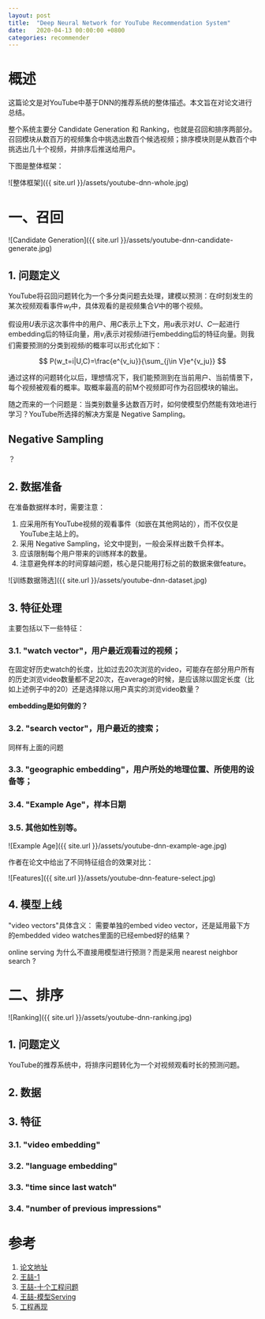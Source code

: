 ```yaml
---
layout: post
title:  "Deep Neural Network for YouTube Recommendation System"
date:   2020-04-13 00:00:00 +0800
categories: recommender
---
```


# 概述

这篇论文是对YouTube中基于DNN的推荐系统的整体描述。本文旨在对论文进行总结。

整个系统主要分 Candidate Generation 和 Ranking，也就是召回和排序两部分。召回模块从数百万的视频集合中挑选出数百个候选视频；排序模块则是从数百个中挑选出几十个视频，并排序后推送给用户。

下图是整体框架：

![整体框架]({{ site.url }}/assets/youtube-dnn-whole.jpg)

# 一、召回

![Candidate Generation]({{ site.url }}/assets/youtube-dnn-candidate-generate.jpg)

## 1. 问题定义

YouTube将召回问题转化为一个多分类问题去处理，建模以预测：在$t$时刻发生的某次视频观看事件$w_t$中，具体观看的是视频集合$V$中的哪个视频。

假设用$U$表示这次事件中的用户、用$C$表示上下文，用$u$表示对$U$、$C$一起进行embedding后的特征向量，用$v_i$表示对视频$i$进行embedding后的特征向量。则我们需要预测的分类到视频$i$的概率可以形式化如下：

$$
P(w_t=i|U,C)=\frac{e^{v_iu}}{\sum_{j\in V}e^{v_ju}}
$$

通过这样的问题转化以后，理想情况下，我们能预测到在当前用户、当前情景下，每个视频被观看的概率。取概率最高的前M个视频即可作为召回模块的输出。

随之而来的一个问题是：当类别数量多达数百万时，如何使模型仍然能有效地进行学习？YouTube所选择的解决方案是 Negative Sampling。

## Negative Sampling

？

## 2. 数据准备

在准备数据样本时，需要注意：

1. 应采用所有YouTube视频的观看事件（如嵌在其他网站的），而不仅仅是YouTube主站上的。
2. 采用 Negative Sampling，论文中提到，一般会采样出数千负样本。
3. 应该限制每个用户带来的训练样本的数量。
4. 注意避免样本的时间穿越问题，核心是只能用打标之前的数据来做feature。

![训练数据筛选]({{ site.url }}/assets/youtube-dnn-dataset.jpg)

## 3. 特征处理

主要包括以下一些特征：

### 3.1. "watch vector"，用户最近观看过的视频；

在固定好历史watch的长度，比如过去20次浏览的video，可能存在部分用户所有的历史浏览video数量都不足20次，在average的时候，是应该除以固定长度（比如上述例子中的20）还是选择除以用户真实的浏览video数量？

**embedding是如何做的？**

### 3.2. "search vector"，用户最近的搜索；

同样有上面的问题

### 3.3. "geographic embedding"，用户所处的地理位置、所使用的设备等；



### 3.4. "Example Age"，样本日期



### 3.5. 其他如性别等。

![Example Age]({{ site.url }}/assets/youtube-dnn-example-age.jpg)

作者在论文中给出了不同特征组合的效果对比：

![Features]({{ site.url }}/assets/youtube-dnn-feature-select.jpg)

## 4. 模型上线

"video vectors"具体含义：
需要单独的embed video vector，还是延用最下方的embedded video watches里面的已经embed好的结果？

online serving 为什么不直接用模型进行预测？而是采用 nearest neighbor search ?

# 二、排序

![Ranking]({{ site.url }}/assets/youtube-dnn-ranking.jpg)

## 1. 问题定义

YouTube的推荐系统中，将排序问题转化为一个对视频观看时长的预测问题。

## 2. 数据

## 3. 特征

### 3.1. "video embedding"

### 3.2. "language embedding"

### 3.3. "time since last watch"

### 3.4. "number of previous impressions"


# 参考

1. [论文地址](https://dl.acm.org/doi/10.1145/2959100.2959190)
2. [王喆-1](https://zhuanlan.zhihu.com/p/52169807)
3. [王喆-十个工程问题](https://zhuanlan.zhihu.com/p/52504407)
4. [王喆-模型Serving](https://zhuanlan.zhihu.com/p/61827629)
5. [工程再现](https://zhuanlan.zhihu.com/p/38638747)

